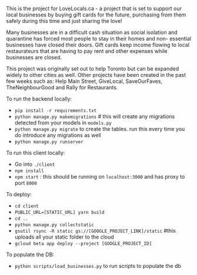 This is the project for LoveLocals.ca - a project that is set to support our local businesses by buying gift cards for the future, purchasing from them safely during this time and just sharing the love!

Many businesses are in a difficult cash situation as social isolation and quarantine has forced most people to stay in their homes and non- essential businesses have closed their doors. Gift cards keep income flowing to local restaurateurs that are having to pay rent and other expenses while businesses are closed.

This project was originally set out to help Toronto but can be expanded widely to other cities as well. Other projects have been created in the past few weeks such as: Help Main Street, GiveLocal, SaveOurFaves, TheNeighbourGood and Rally for Restaurants.

To run the backend locally:

- `pip install -r requirements.txt`
- `python manage.py makemigrations` # this will create any migrations detected from your models in `models.py`
- `python manage.py migrate` to create the tables. run this every time you do introduce any migrations as well
- `python manage.py runserver`

To run this client locally:

- Go into `./client`
- `npm install`
- `npm start` : this should be running on `localhost:3000` and has proxy to port `8000`

To deploy:

- `cd client`
- `PUBLIC_URL=[STATIC_URL] yarn build`
- `cd ..`
- `python manage.py collectstatic`
- `gsutil rsync -R static gs://[GOOGLE_PROJECT_LINK]/static` #this uploads all your static folder to the cloud
- `gcloud beta app deploy --project [GOOGLE_PROJECT_ID]`

To populate the DB:

- `python scripts/load_businesses.py` to run scripts to populate the db
